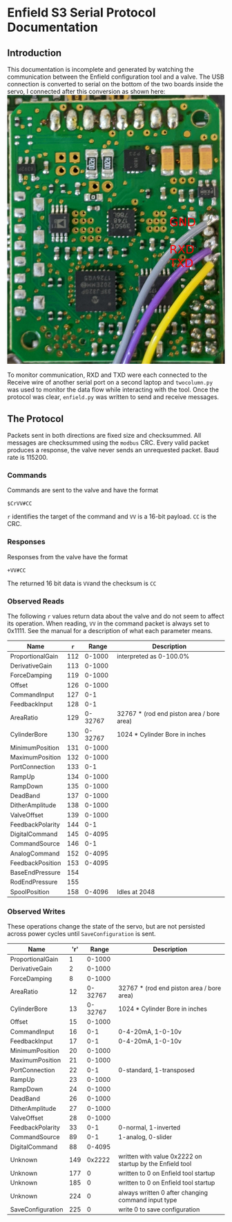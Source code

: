 # Enfield S3 Serial Protocol Documentation

## Introduction

This documentation is incomplete and generated by watching the communication
between the Enfield configuration tool and a valve. The USB connection is
converted to serial on the bottom of the two boards inside the servo, I connected
after this conversion as shown here:
![Serial Connection](SerialConnection.jpg)

To monitor communication, RXD and TXD were each connected to the Receive wire of
another serial port on a second laptop and `twocolumn.py` was used to monitor
the data flow while interacting with the tool. Once the protocol was clear,
`enfield.py` was written to send and receive messages.

## The Protocol

Packets sent in both directions are fixed size and checksummed. All messages are
checksummed using the `modbus` CRC. Every valid packet produces a response, the
valve never sends an unrequested packet. Baud rate is 115200.

### Commands

Commands are sent to the valve and have the format

    $CrVV#CC

`r` identifies the target of the command and `VV` is a 16-bit payload. `CC` is
the CRC.

### Responses

Responses from the valve have the format

    +VV#CC

The returned 16 bit data is `VV`and the checksum is `CC`

### Observed Reads

The following `r` values return data about the valve and do not seem to affect
its operation. When reading, `VV` in the command packet is always set to 0x1111.
See the manual for a description of what each parameter means.

Name             | `r` | Range   | Description
-----------------|-----|---------|-------------
ProportionalGain | 112 | 0-1000  | interpreted as 0-100.0%
DerivativeGain   | 113 | 0-1000  | 
ForceDamping     | 119 | 0-1000  | 
Offset           | 126 | 0-1000  | 
CommandInput     | 127 | 0-1     | 
FeedbackInput    | 128 | 0-1     | 
AreaRatio        | 129 | 0-32767 | 32767 * (rod end piston area / bore area)
CylinderBore     | 130 | 0-32767 | 1024 * Cylinder Bore in inches
MinimumPosition  | 131 | 0-1000  | 
MaximumPosition  | 132 | 0-1000  | 
PortConnection   | 133 | 0-1     | 
RampUp           | 134 | 0-1000  | 
RampDown         | 135 | 0-1000  | 
DeadBand         | 137 | 0-1000  | 
DitherAmplitude  | 138 | 0-1000  | 
ValveOffset      | 139 | 0-1000  | 
FeedbackPolarity | 144 | 0-1     | 
DigitalCommand   | 145 | 0-4095  | 
CommandSource    | 146 | 0-1     | 
AnalogCommand    | 152 | 0-4095  | 
FeedbackPosition | 153 | 0-4095  | 
BaseEndPressure  | 154 |         | 
RodEndPressure   | 155 |         | 
SpoolPosition    | 158 | 0-4096  | Idles at 2048

### Observed Writes

These operations change the state of the servo, but are not persisted across
power cycles until `SaveConfiguration` is sent.

Name              | 'r' | Range   | Description
------------------|-----|---------|------------
ProportionalGain  | 1   | 0-1000  |
DerivativeGain    | 2   | 0-1000  |
ForceDamping      | 8   | 0-1000  |
AreaRatio         | 12  | 0-32767 | 32767 * (rod end piston area / bore area)
CylinderBore      | 13  | 0-32767 | 1024 * Cylinder Bore in inches
Offset            | 15  | 0-1000  |
CommandInput      | 16  | 0-1     | 0-4-20mA, 1-0-10v
FeedbackInput     | 17  | 0-1     | 0-4-20mA, 1-0-10v
MinimumPosition   | 20  | 0-1000  |
MaximumPosition   | 21  | 0-1000  |
PortConnection    | 22  | 0-1     | 0-standard, 1-transposed
RampUp            | 23  | 0-1000  |
RampDown          | 24  | 0-1000  |
DeadBand          | 26  | 0-1000  |
DitherAmplitude   | 27  | 0-1000  |
ValveOffset       | 28  | 0-1000  |
FeedbackPolarity  | 33  | 0-1     | 0-normal, 1-inverted
CommandSource     | 89  | 0-1     | 1-analog, 0-slider
DigitalCommand    | 88  | 0-4095  |
Unknown           | 149 | 0x2222  | written with value 0x2222 on startup by the Enfield tool
Unknown           | 177 | 0       | written to 0 on Enfield tool startup
Unknown           | 185 | 0       | written to 0 on Enfield tool startup
Unknown           | 224 | 0       | always written 0 after changing command input type
SaveConfiguration | 225 | 0       | write 0 to save configuration
